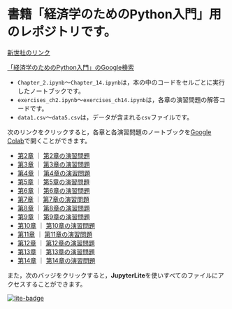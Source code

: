 # 書籍「経済学のためのPython入門」用のレポジトリです。

[新世社のリンク](https://www.saiensu.co.jp/search/?isbn=978-4-88384-416-6&y=2025)

[「経済学のためのPython入門」のGoogle検索](https://www.google.com/search?q=%E7%B5%8C%E6%B8%88%E5%AD%A6%E3%81%AE%E3%81%9F%E3%82%81%E3%81%AEPython%E5%85%A5%E9%96%80&sca_esv=81be61c3dad309e5&ei=T_DLaIuzMobj2roPg_DU4QE&ved=0ahUKEwjLlvjcneKPAxWGsVYBHQM4NRwQ4dUDCBA&uact=5&oq=%E7%B5%8C%E6%B8%88%E5%AD%A6%E3%81%AE%E3%81%9F%E3%82%81%E3%81%AEPython%E5%85%A5%E9%96%80&gs_lp=Egxnd3Mtd2l6LXNlcnAiIee1jOa4iOWtpuOBruOBn-OCgeOBrlB5dGhvbuWFpemWgDIKEAAYsAMY1gQYRzIKEAAYsAMY1gQYRzIKEAAYsAMY1gQYRzIKEAAYsAMY1gQYRzIKEAAYsAMY1gQYRzIKEAAYsAMY1gQYRzIKEAAYsAMY1gQYRzIKEAAYsAMY1gQYRzIKEAAYsAMY1gQYRzIKEAAYsAMY1gQYR0iBB1AAWABwAXgAkAEAmAFdoAFdqgEBMbgBA8gBAJgCAaACBZgDAIgGAZAGCpIHATGgB6gGsgcAuAcAwgcDMi0xyAcD&sclient=gws-wiz-serp)

* `Chapter_2.ipynb`〜`Chapter_14.ipynb`は，本の中のコードをセルごとに実行したノートブックです。
* `exercises_ch2.ipynb`〜`exercises_ch14.ipynb`は，各章の演習問題の解答コードです。
* `data1.csv`〜`data5.csv`は，データが含まれる`csv`ファイルです。

次のリンクをクリックすると，各章と各演習問題のノートブックを[Google Colab](https://colab.research.google.com)で開くことができます。

- [第2章](https://colab.research.google.com/github/python-keizaigaku/notebooks/blob/main/Chapter_2.ipynb) ｜ [第2章の演習問題](https://colab.research.google.com/github/python-keizaigaku/notebooks/blob/main/exercises_ch2.ipynb)
- [第3章](https://colab.research.google.com/github/python-keizaigaku/notebooks/blob/main/Chapter_3.ipynb) ｜ [第3章の演習問題](https://colab.research.google.com/github/python-keizaigaku/notebooks/blob/main/exercises_ch3.ipynb)
- [第4章](https://colab.research.google.com/github/python-keizaigaku/notebooks/blob/main/Chapter_4.ipynb) ｜ [第4章の演習問題](https://colab.research.google.com/github/python-keizaigaku/notebooks/blob/main/exercises_ch4.ipynb)
- [第5章](https://colab.research.google.com/github/python-keizaigaku/notebooks/blob/main/Chapter_5.ipynb) ｜ [第5章の演習問題](https://colab.research.google.com/github/python-keizaigaku/notebooks/blob/main/exercises_ch5.ipynb)
- [第6章](https://colab.research.google.com/github/python-keizaigaku/notebooks/blob/main/Chapter_6.ipynb) ｜ [第6章の演習問題](https://colab.research.google.com/github/python-keizaigaku/notebooks/blob/main/exercises_ch6.ipynb)
- [第7章](https://colab.research.google.com/github/python-keizaigaku/notebooks/blob/main/Chapter_7.ipynb) ｜ [第7章の演習問題](https://colab.research.google.com/github/python-keizaigaku/notebooks/blob/main/exercises_ch7.ipynb)
- [第8章](https://colab.research.google.com/github/python-keizaigaku/notebooks/blob/main/Chapter_8.ipynb) ｜ [第8章の演習問題](https://colab.research.google.com/github/python-keizaigaku/notebooks/blob/main/exercises_ch8.ipynb)
- [第9章](https://colab.research.google.com/github/python-keizaigaku/notebooks/blob/main/Chapter_9.ipynb) ｜ [第9章の演習問題](https://colab.research.google.com/github/python-keizaigaku/notebooks/blob/main/exercises_ch9.ipynb)
- [第10章](https://colab.research.google.com/github/python-keizaigaku/notebooks/blob/main/Chapter_10.ipynb) ｜ [第10章の演習問題](https://colab.research.google.com/github/python-keizaigaku/notebooks/blob/main/exercises_ch10.ipynb)
- [第11章](https://colab.research.google.com/github/python-keizaigaku/notebooks/blob/main/Chapter_11.ipynb) ｜ [第11章の演習問題](https://colab.research.google.com/github/python-keizaigaku/notebooks/blob/main/exercises_ch11.ipynb)
- [第12章](https://colab.research.google.com/github/python-keizaigaku/notebooks/blob/main/Chapter_12.ipynb) ｜ [第12章の演習問題](https://colab.research.google.com/github/python-keizaigaku/notebooks/blob/main/exercises_ch12.ipynb)
- [第13章](https://colab.research.google.com/github/python-keizaigaku/notebooks/blob/main/Chapter_13.ipynb) ｜ [第13章の演習問題](https://colab.research.google.com/github/python-keizaigaku/notebooks/blob/main/exercises_ch13.ipynb)
- [第14章](https://colab.research.google.com/github/python-keizaigaku/notebooks/blob/main/Chapter_14.ipynb) ｜ [第14章の演習問題](https://colab.research.google.com/github/python-keizaigaku/notebooks/blob/main/exercises_ch14.ipynb)

また，次のバッジをクリックすると，**JupyterLite**を使いすべてのファイルにアクセスすることができます。

[![lite-badge](https://jupyterlite.rtfd.io/en/latest/_static/badge.svg)](https://python-keizaigaku.github.io/z)
